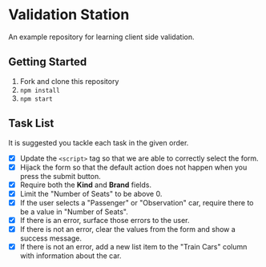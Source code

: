 # Validation Station

An example repository for learning client side validation.

## Getting Started

1. Fork and clone this repository
1. `npm install`
1. `npm start`

## Task List

It is suggested you tackle each task in the given order.

- [X] Update the `<script>` tag so that we are able to correctly select the form.
- [X] Hijack the form so that the default action does not happen when you press the submit button.
- [X] Require both the **Kind** and **Brand** fields.
- [X] Limit the "Number of Seats" to be above 0.
- [X] If the user selects a "Passenger" or "Observation" car, require there to be a value in "Number of Seats".
- [X] If there is an error, surface those errors to the user.
- [X] If there is not an error, clear the values from the form and show a success message.
- [X] If there is not an error, add a new list item to the "Train Cars" column with information about the car.
